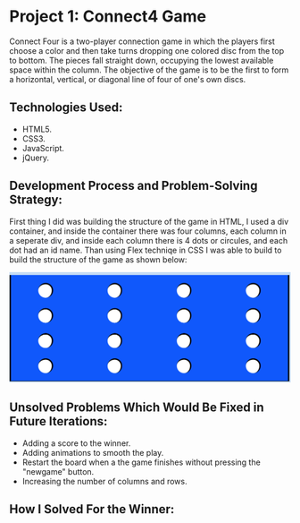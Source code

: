 # Project 1: Connect4 Game
Connect Four is a two-player connection game in which the players first choose a color and then take turns dropping one colored disc from the top to bottom. The pieces fall straight down, occupying the lowest available space within the column. The objective of the game is to be the first to form a horizontal, vertical, or diagonal line of four of one's own discs.

## Technologies Used:
- HTML5.
- CSS3.
- JavaScript.
- jQuery.

## Development Process and Problem-Solving Strategy:
First thing I did was building the structure of the game in HTML, I used a div container, and inside the container there was four columns, each column in a seperate div, and inside each column there is 4 dots or circules, and each dot had an id name. Than using Flex techniqe in CSS I was able to build to build the structure of the game as shown below:


![GitHub Logo](/project1/board.png)

## Unsolved Problems Which Would Be Fixed in Future Iterations:
- Adding a score to the winner.
- Adding animations to smooth the play.
- Restart the board when a the game finishes without pressing the "newgame" button.
- Increasing the number of columns and rows.

## How I Solved For the Winner:
